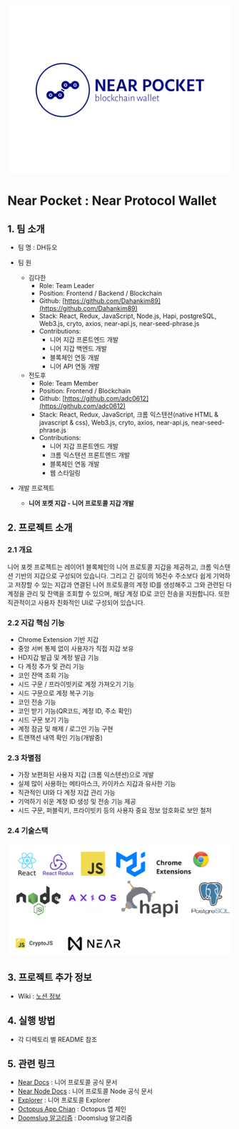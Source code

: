 <img src='./client/src/assets/images/near-pocket-high-resolution-logo.png'>

# Near Pocket : Near Protocol Wallet

## 1. 팀 소개

- 팀 명 : DH듀오
- 팀 원
    - 김다한
        - Role: Team Leader
        - Position: Frontend / Backend / Blockchain
        - Github: [https://github.com/Dahankim89](https://github.com/Dahankim89)
        - Stack: React,  Redux, JavaScript, Node.js, Hapi, postgreSQL, Web3.js, cryto, axios, near-api.js, near-seed-phrase.js
        - Contributions:
            - 니어 지갑 프론트엔드 개발
            - 니어 지갑 백엔드 개발
            - 블록체인 연동 개발
            - 니어 API 연동 개발
    - 전도후
        - Role: Team Member
        - Position: Frontend / Blockchain
        - Github: [https://github.com/adc0612](https://github.com/adc0612)
        - Stack: React,  Redux, JavaScript, 크롬 익스텐션(native HTML & javascript & css), Web3.js, cryto, axios, near-api.js, near-seed-phrase.js
        - Contributions:
            - 니어 지갑 프론트엔드 개발
            - 크롬 익스텐션 프론트엔드 개발
            - 블록체인 연동 개발
            - 웹 스타일링
        
- 개발 프로젝트
    - **니어 포켓 지갑 - 니어 프로토콜 지갑 개발**

## 2. 프로젝트 소개

### 2.1 개요

니어 포켓 프로젝트는 레이어1 블록체인의 니어 프로토콜 지갑을 제공하고, 크롬 익스텐션 기반의 지갑으로 구성되어 있습니다. 그리고 긴 길이의 16진수 주소보다 쉽게 기억하고 저장할 수 있는 지갑과 연결된 니어 프로토콜의 계정 ID를 생성해주고 그와 관련된 다 계정을 관리 및 잔액을 조회할 수 있으며, 해당 계정 ID로 코인 전송을 지원합니다. 또한 직관적이고 사용자 친화적인 UI로 구성되어 있습니다.

### 2.2 지갑 핵심 기능

- Chrome Extension 기반 지갑
- 중앙 서버 통제 없이 사용자가 직접 지갑 보유
- HD지갑 발급 및 계정 발급 기능
- 다 계정 추가 및 관리 기능
- 코인 잔액 조회 기능
- 시드 구문 / 프라이빗키로 계정 가져오기 기능
- 시드 구문으로 계정 복구 기능
- 코인 전송 기능
- 코인 받기 기능(QR코드, 계정 ID, 주소 확인)
- 시드 구문 보기 기능
- 계정 잠금 및 해제 / 로그인 기능 구현
- 트랜잭션 내역 확인 기능(개발중)

### 2.3 차별점

- 가장 보편화된 사용자 지갑 (크롬 익스텐션)으로 개발
- 실제 많이 사용하는 메타마스크, 카이카스 지갑과 유사한 기능
- 직관적인 UI와 다 계정 지갑 관리 가능
- 기억하기 쉬운 계정 ID 생성 및 전송 기능 제공
- 시드 구문, 퍼블릭키, 프라이빗키 등의 사용자 중요 정보 암호화로 보안 철저

### 2.4 기술스택

<img src='./client/src/assets/images/near-pocket-skill-stack.png'>

## 3. 프로젝트 추가 정보

- Wiki : [노션 정보](https://www.notion.so/DH-58ba2abb7d6f40a8b58b59ca97bbc913)

## 4. 실행 방법

- 각 디렉토리 별 README 참조

## 5. 관련 링크
- [Near Docs](https://docs.near.org/develop/welcome/) : 니어 프로토콜 공식 문서
- [Near Node Docs](https://near-nodes.io/) : 니어 프로토콜 Node 공식 문서
- [Explorer](https://explorer.near.org/) : 니어 프로토콜 Explorer
- [Octopus App Chian](https://near.org/blog/octopus-network-partners-with-near/) : Octopus 앱 체인
- [Doomslug 알고리즘](https://near.org/blog/doomslug-comparison/) : Doomslug 알고리즘